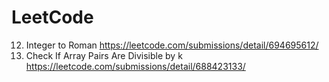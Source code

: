 # LeetCode

12. Integer to Roman https://leetcode.com/submissions/detail/694695612/
1497. Check If Array Pairs Are Divisible by k  https://leetcode.com/submissions/detail/688423133/

